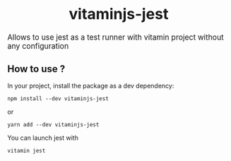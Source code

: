 <big>
    <h1 align="center">vitaminjs-jest</h1>
</big>

<p>
    <big>Allows to use jest as a test runner with vitamin project without any configuration</big>
</p>

## How to use ?
In your project, install the package as a dev dependency:
```
npm install --dev vitaminjs-jest
```
or
```
yarn add --dev vitaminjs-jest
```

You can launch jest with
```
vitamin jest
```
